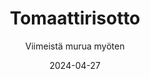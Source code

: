 ---
title: "Tomaattirisotto"
image: "https://vegaanibotti.lauravuo.me/2024/04/2024-04-27_small.png"
date: 2024-04-27
receipt_url: "https://viimeistamuruamyoten.com/tomaattirisotto/"
author: "Viimeistä murua myöten"
---